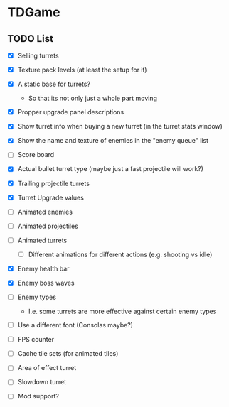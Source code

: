 # TDGame

## TODO List
- [X] Selling turrets
- [X] Texture pack levels (at least the setup for it)
- [x] A static base for turrets?
    - So that its not only just a whole part moving
- [X] Propper upgrade panel descriptions
- [X] Show turret info when buying a new turret (in the turret stats window)
- [X] Show the name and texture of enemies in the "enemy queue" list
- [ ] Score board
- [X] Actual bullet turret type (maybe just a fast projectile will work?)
- [X] Trailing projectile turrets
- [X] Turret Upgrade values
- [ ] Animated enemies
- [ ] Animated projectiles
- [ ] Animated turrets
    - [ ] Different animations for different actions (e.g. shooting vs idle)
- [X] Enemy health bar
- [X] Enemy boss waves
- [ ] Enemy types
    - I.e. some turrets are more effective against certain enemy types
- [ ] Use a different font (Consolas maybe?)
- [ ] FPS counter
- [ ] Cache tile sets (for animated tiles)
- [ ] Area of effect turret
- [ ] Slowdown turret
- [ ] Mod support?


